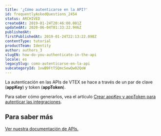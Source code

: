 ```yaml
---
title: '¿Cómo autenticarse en la API?'
id: frequentlyAskedQuestions_2454
status: ARCHIVED
createdAt: 2019-01-24T20:46:00.081Z
updatedAt: 2020-06-04T01:33:22.946Z
publishedAt: 
firstPublishedAt: 2019-01-24T22:13:22.098Z
contentType: tutorial
productTeam: Identity
author: authors_3
slugEN: how-do-you-authenticate-in-the-api
locale: es
legacySlug: como-autenticarse-en-la-api
subcategoryId: 1vwB9FtTSQmcSewQw02QoW
---
```


La autenticación en las APIs de VTEX se hace a través de un par de clave (__appKey__) y token (__appToken__).

Para saber cómo generarlos, vea el artículo [Crear appKey y appToken para autenticar las integraciones](/es/tutorial/crear-appkey-y-apptoken-para-autenticar-las-integraciones).

## Para saber más

[Ver nuestra documentación de APIs.](/es/developer-docs)

